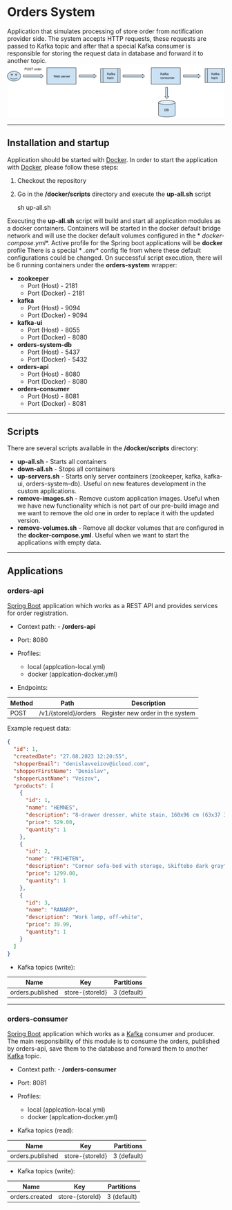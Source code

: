 # Orders System

Application that simulates processing of store order from notification provider side. The system accepts HTTP requests,
these requests are passed to Kafka topic and after that a special Kafka consumer is responsible for storing the request
data in database and forward it to another topic.
![img.png](img.png)
****

## Installation and startup

Application should be started with [Docker](https://www.docker.com/). In order to start the application
with [Docker](https://www.docker.com/), please follow these steps:

1. Checkout the repository
2. Go in the **/docker/scripts** directory and execute the **up-all.sh** script

   sh up-all.sh

Executing the **up-all.sh** script will build and start all application modules as a docker containers. Containers will
be started in the docker default bridge network and will use the docker default volumes configured in the *
*docker-compose.yml**. Active profile for the Spring boot applications will be **docker** profile There is a special *
*.env** config fle from where these default configurations could be changed. On successful script execution, there will
be 6 running containers under the **orders-system** wrapper:

- **zookeeper**
    - Port (Host) - 2181
    - Port (Docker) - 2181
- **kafka**
    - Port (Host) - 9094
    - Port (Docker) - 9094
- **kafka-ui**
    - Port (Host) - 8055
    - Port (Docker) - 8080
- **orders-system-db**
    - Port (Host) - 5437
    - Port (Docker) - 5432
- **orders-api**
    - Port (Host) - 8080
    - Port (Docker) - 8080
- **orders-consumer**
    - Port (Host) - 8081
    - Port (Docker) - 8081

****

## Scripts

There are several scripts available in the  **/docker/scripts** directory:

- **up-all.sh** - Starts all containers
- **down-all.sh** - Stops all containers
- **up-servers.sh** - Starts only server containers (zookeeper, kafka, kafka-ui, orders-system-db). Useful on new
  features development in the custom applications.
- **remove-images.sh** - Remove custom application images. Useful when we have new functionality which is not part of
  our pre-build image and we want to remove the old one in order to replace it with the updated version.
- **remove-volumes.sh** - Remove all docker volumes that are configured in the **docker-compose.yml**. Useful when we
  want to start the applications with empty data.

****

## Applications

### orders-api

[Spring Boot](http://projects.spring.io/spring-boot/) application which works as a REST API and provides services for
order registration.

- Context path: - **/orders-api**
- Port: 8080

- Profiles:
    - local (applcation-local.yml)
    - docker (applcation-docker.yml)


- Endpoints:

 Method	 | Path	                 | Description	                      
---------|-----------------------|-----------------------------------|
 POST	   | /v1/{storeId}/orders	 | Register new order in the system	 

Example request data:

```json
{
  "id": 1,
  "createdDate": "27.08.2023 12:20:55",
  "shopperEmail": "denislavveizov@icloud.com",
  "shopperFirstName": "Denislav",
  "shopperLastName": "Veizov",
  "products": [
    {
      "id": 1,
      "name": "HEMNES",
      "description": "8-drawer dresser, white stain, 160x96 cm (63x37 3/4)",
      "price": 529.00,
      "quantity": 1
    },
    {
      "id": 2,
      "name": "FRIHETEN",
      "description": "Corner sofa-bed with storage, Skiftebo dark gray",
      "price": 1299.00,
      "quantity": 1
    },
    {
      "id": 3,
      "name": "RANARP",
      "description": "Work lamp, off-white",
      "price": 39.99,
      "quantity": 1
    }
  ]
}
```

- Kafka topics (write):

 Name	             | Key	             | Partitions	  
-------------------|------------------|--------------|
 orders.published	 | store-{storeId}	 | 3 (default)	 

****

### orders-consumer

[Spring Boot](http://projects.spring.io/spring-boot/) application which works as a [Kafka](https://kafka.apache.org/)
consumer and producer. The main responsibility of this module is to consume the orders, published by orders-api, save
them to the database and forward them to another [Kafka](https://kafka.apache.org/) topic.

- Context path: - **/orders-consumer**
- Port: 8081

- Profiles:
    - local (applcation-local.yml)
    - docker (applcation-docker.yml)


- Kafka topics (read):

 Name	             | Key	             | Partitions	  
-------------------|------------------|--------------|
 orders.published	 | store-{storeId}	 | 3 (default)	 

- Kafka topics (write):

 Name	           | Key	             | Partitions	  
-----------------|------------------|--------------|
 orders.created	 | store-{storeId}	 | 3 (default)	 
